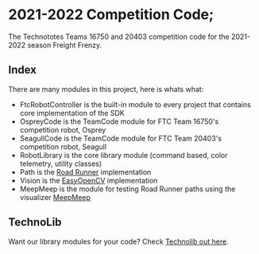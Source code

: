 # 2021-2022 Competition Code;

The Technototes Teams 16750 and 20403 competition code for the 2021-2022 season Freight Frenzy.

## Index

There are many modules in this project, here is whats what:
 - FtcRobotController is the built-in module to every project that contains core implementation of the SDK
 - OspreyCode is the TeamCode module for FTC Team 16750's competition robot, Osprey
 - SeagullCode is the TeamCode module for FTC Team 20403's competition robot, Seagull
 - RobotLibrary is the core library module (command based, color telemetry, utility classes)
 - Path is the [Road Runner](https://github.com/acmerobotics/road-runner) implementation
 - Vision is the [EasyOpenCV](https://github.com/openftc/easyopencv) implementation
 - MeepMeep is the module for testing Road Runner paths using the visualizer [MeepMeep](https://github.com/noahBres/MeepMeep) 
## TechnoLib
Want our library modules for your code? Check [Technolib out here](https://github.com/technototes/technolib).
